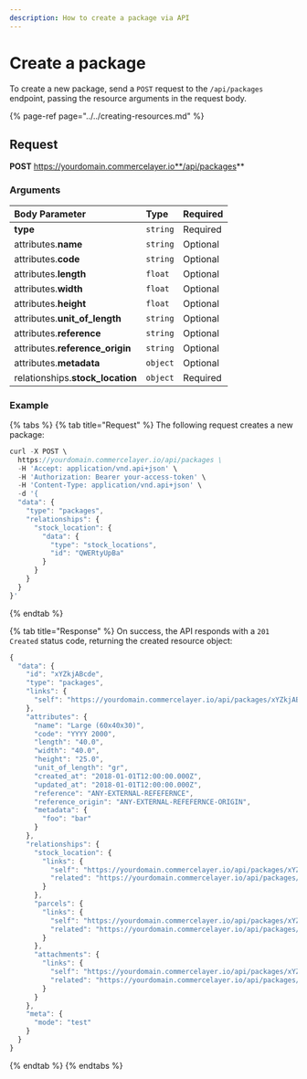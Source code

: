 ```yaml
---
description: How to create a package via API
---
```


# Create a package

To create a new package, send a `POST` request to the `/api/packages` endpoint, passing the resource arguments in the request body.

{% page-ref page="../../creating-resources.md" %}

## Request

**POST** https://yourdomain.commercelayer.io**/api/packages**

### Arguments

| Body Parameter | Type | Required |
| :--- | :--- | :--- |
| **type** | `string` | Required |
| attributes.**name** | `string` | Optional |
| attributes.**code** | `string` | Optional |
| attributes.**length** | `float` | Optional |
| attributes.**width** | `float` | Optional |
| attributes.**height** | `float` | Optional |
| attributes.**unit\_of\_length** | `string` | Optional |
| attributes.**reference** | `string` | Optional |
| attributes.**reference\_origin** | `string` | Optional |
| attributes.**metadata** | `object` | Optional |
| relationships.**stock\_location** | `object` | Required |

### Example

{% tabs %}
{% tab title="Request" %}
The following request creates a new package:

```javascript
curl -X POST \
  https://yourdomain.commercelayer.io/api/packages \
  -H 'Accept: application/vnd.api+json' \
  -H 'Authorization: Bearer your-access-token' \
  -H 'Content-Type: application/vnd.api+json' \
  -d '{
  "data": {
    "type": "packages",
    "relationships": {
      "stock_location": {
        "data": {
          "type": "stock_locations",
          "id": "QWERtyUpBa"
        }
      }
    }
  }
}'
```
{% endtab %}

{% tab title="Response" %}
On success, the API responds with a `201 Created` status code, returning the created resource object:

```javascript
{
  "data": {
    "id": "xYZkjABcde",
    "type": "packages",
    "links": {
      "self": "https://yourdomain.commercelayer.io/api/packages/xYZkjABcde"
    },
    "attributes": {
      "name": "Large (60x40x30)",
      "code": "YYYY 2000",
      "length": "40.0",
      "width": "40.0",
      "height": "25.0",
      "unit_of_length": "gr",
      "created_at": "2018-01-01T12:00:00.000Z",
      "updated_at": "2018-01-01T12:00:00.000Z",
      "reference": "ANY-EXTERNAL-REFEFERNCE",
      "reference_origin": "ANY-EXTERNAL-REFEFERNCE-ORIGIN",
      "metadata": {
        "foo": "bar"
      }
    },
    "relationships": {
      "stock_location": {
        "links": {
          "self": "https://yourdomain.commercelayer.io/api/packages/xYZkjABcde/relationships/stock_location",
          "related": "https://yourdomain.commercelayer.io/api/packages/xYZkjABcde/stock_location"
        }
      },
      "parcels": {
        "links": {
          "self": "https://yourdomain.commercelayer.io/api/packages/xYZkjABcde/relationships/parcels",
          "related": "https://yourdomain.commercelayer.io/api/packages/xYZkjABcde/parcels"
        }
      },
      "attachments": {
        "links": {
          "self": "https://yourdomain.commercelayer.io/api/packages/xYZkjABcde/relationships/attachments",
          "related": "https://yourdomain.commercelayer.io/api/packages/xYZkjABcde/attachments"
        }
      }
    },
    "meta": {
      "mode": "test"
    }
  }
}
```
{% endtab %}
{% endtabs %}

